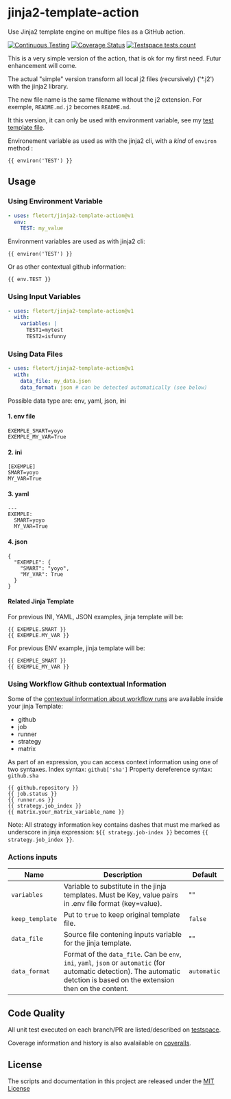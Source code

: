 # jinja2-template-action
Use Jinja2 template engine on multipe files as a GitHub action.

[![Continuous Testing](https://github.com/fletort/jinja2-template-action/actions/workflows/test.yml/badge.svg)](https://github.com/fletort/jinja2-template-action/actions/workflows/test.yml)
[![Coverage Status](https://coveralls.io/repos/github/fletort/jinja2-template-action/badge.svg?branch=main)](https://coveralls.io/github/fletort/jinja2-template-action?branch=main)
[![Testspace tests count](https://img.shields.io/testspace/total/fletort/fletort%3Ajinja2-template-action/main)](https://fletort.testspace.com/projects/68162/spaces)

This is a very simple version of the action, that is ok for my first need.
Futur enhancement will come.

The actual "simple" version transform all local j2 files (recursively) ('*.j2')
with the jinja2 library.

The new file name is the same filename without the j2 extension.
For exemple, `README.md.j2` becomes `README.md`.

It this version, it can only be used with environment variable, see my [test template file](./test/template.j2).

Environement variable as used as with the jinja2 cli, with a _kind_ of `environ` method :
```
{{ environ('TEST') }}
```

## Usage

### Using Environment Variable

```yaml
- uses: fletort/jinja2-template-action@v1
  env:
    TEST: my_value
```

Environment variables are used as with jinja2 cli:
```
{{ environ('TEST') }}
```
Or as other contextual github information:
```
{{ env.TEST }}
```

### Using Input Variables

```yaml
- uses: fletort/jinja2-template-action@v1
  with:
    variables: |
      TEST1=mytest
      TEST2=isfunny
```

### Using Data Files

```yaml
- uses: fletort/jinja2-template-action@v1
  with:
    data_file: my_data.json
    data_format: json # can be detected automatically (see below)
```

Possible data type are: env, yaml, json, ini

#### 1. env file

```file
EXEMPLE_SMART=yoyo
EXEMPLE_MY_VAR=True
```

#### 2. ini

```file
[EXEMPLE]
SMART=yoyo
MY_VAR=True
```

#### 3. yaml

```file
---
EXEMPLE:
  SMART=yoyo
  MY_VAR=True
```

#### 4. json

```file
{
  "EXEMPLE": {
    "SMART": "yoyo",
    "MY_VAR": True
  }
}
```

#### Related Jinja Template

For previous INI, YAML, JSON examples, jinja template will be:
```
{{ EXEMPLE.SMART }}
{{ EXEMPLE.MY_VAR }}
```

For previous ENV example, jinja template will be:
```
{{ EXEMPLE_SMART }}
{{ EXEMPLE_MY_VAR }}
```


### Using Workflow Github contextual Information

Some of the [contextual information about workflow runs](https://docs.github.com/en/actions/writing-workflows/choosing-what-your-workflow-does/accessing-contextual-information-about-workflow-runs)
are available inside your jinja Template:

- github
- job
- runner
- strategy
- matrix

As part of an expression, you can access context information using one of two syntaxes.
Index syntax: `github['sha']`
Property dereference syntax: `github.sha`

```
{{ github.repository }}
{{ job.status }}
{{ runner.os }}
{{ strategy.job_index }}
{{ matrix.your_matrix_variable_name }}
```

Note: All strategy information key contains dashes that must me marked as underscore in jinja expression: `${{ strategy.job-index }}` becomes `{{ strategy.job_index }}`.


### Actions inputs


| Name | Description | Default |
| ---- | ----------- | ------- |
| `variables` | Variable to substitute in the jinja templates. Must be Key, value pairs in .env file format (key=value). | "" |
| `keep_template` | Put to `true` to keep original template file. | `false` |
| `data_file` | Source file contening inputs variable for the jinja template. | "" |
| `data_format` | Format of the `data_file`. Can be `env`, `ini`, `yaml`, `json` or `automatic` (for automatic detection). The automatic detction is based on the extension then on the content. | `automatic` |



## Code Quality

All unit test executed on each branch/PR are listed/described on
[testspace](https://fletort.testspace.com/projects/68162/spaces).

Coverage information and history is also avalailable on [coveralls](https://coveralls.io/github/fletort/jinja2-template-action).

## License

The scripts and documentation in this project are released under the
[MIT License](LICENSE)
